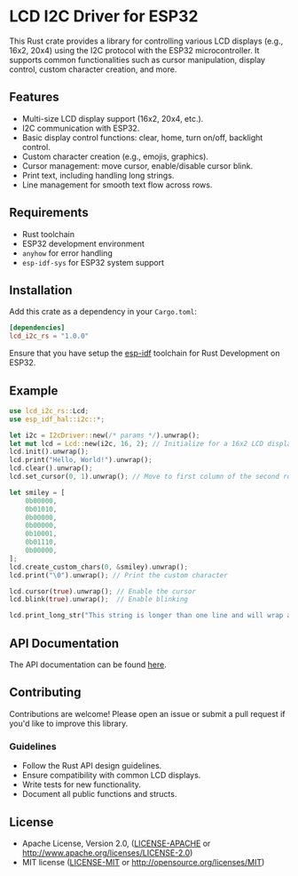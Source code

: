 # LCD I2C Driver for ESP32

This Rust crate provides a library for controlling various LCD displays (e.g., 16x2, 20x4) using the I2C protocol with the ESP32 microcontroller. It supports common functionalities such as cursor manipulation, display control, custom character creation, and more.

## Features

- Multi-size LCD display support (16x2, 20x4, etc.).
- I2C communication with ESP32.
- Basic display control functions: clear, home, turn on/off, backlight control.
- Custom character creation (e.g., emojis, graphics).
- Cursor management: move cursor, enable/disable cursor blink.
- Print text, including handling long strings.
- Line management for smooth text flow across rows.

## Requirements

- Rust toolchain
- ESP32 development environment
- `anyhow` for error handling
- `esp-idf-sys` for ESP32 system support

## Installation

Add this crate as a dependency in your `Cargo.toml`:

```toml
[dependencies]
lcd_i2c_rs = "1.0.0"
```
Ensure that you have setup the [esp-idf](https://github.com/esp-rs/esp-idf-template) toolchain for Rust Development on ESP32.

## Example

```rust
use lcd_i2c_rs::Lcd;
use esp_idf_hal::i2c::*;

let i2c = I2cDriver::new(/* params */).unwrap();
let mut lcd = Lcd::new(i2c, 16, 2); // Initialize for a 16x2 LCD display
lcd.init().unwrap();
lcd.print("Hello, World!").unwrap();
lcd.clear().unwrap();
lcd.set_cursor(0, 1).unwrap(); // Move to first column of the second row

let smiley = [
    0b00000,
    0b01010,
    0b00000,
    0b00000,
    0b10001,
    0b01110,
    0b00000,
];
lcd.create_custom_chars(0, &smiley).unwrap();
lcd.print("\0").unwrap(); // Print the custom character

lcd.cursor(true).unwrap(); // Enable the cursor
lcd.blink(true).unwrap();  // Enable blinking

lcd.print_long_str("This string is longer than one line and will wrap around.").unwrap();
```

## API Documentation

The API documentation can be found [here](https://docs.rs/lcd_i2c_rs/1.0.0/lcd_i2c_rs/).

## Contributing

Contributions are welcome! Please open an issue or submit a pull request if you'd like to improve this library.

### Guidelines

- Follow the Rust API design guidelines.
- Ensure compatibility with common LCD displays.
- Write tests for new functionality.
- Document all public functions and structs.

## License

* Apache License, Version 2.0, ([LICENSE-APACHE](LICENSE-APACHE) or http://www.apache.org/licenses/LICENSE-2.0)
* MIT license ([LICENSE-MIT](LICENSE-MIT) or http://opensource.org/licenses/MIT)

